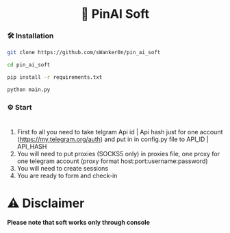 <div align="center">
   <h1>🤖 PinAI Soft </h1>
</div>


### 🛠️ Installation

```sh
git clone https://github.com/sWanker0n/pin_ai_soft

cd pin_ai_soft

pip install -r requirements.txt

python main.py

```

### ⚙️ Start

#
1. First fo all you need to take telgram Api id | Api hash just for one account (https://my.telegram.org/auth) and put in in config.py file to API_ID | API_HASH
2. You will need to put proxies (SOCKS5 only) in proxies file, one proxy for one telegram account (proxy format host:port:username:password)
3. You will need to create sessions
4. You are ready to form and check-in
#

# ⚠️ Disclaimer
**Please note that soft works only through console**

